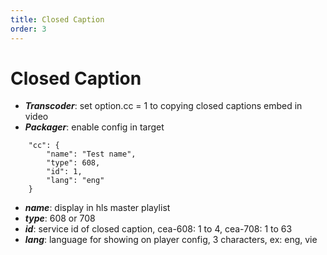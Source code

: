```yaml
---
title: Closed Caption
order: 3
---
```


# Closed Caption

- ***Transcoder***: set option.cc = 1 to copying closed captions embed in video
- ***Packager***: enable config in target
```
    "cc": {
        "name": "Test name",
        "type": 608,
        "id": 1,
        "lang": "eng"
    }
```
 + ***name***: display in hls master playlist
 + ***type***: 608 or 708
 + ***id***: service id of closed caption, cea-608: 1 to 4, cea-708: 1 to 63
 + ***lang***: language for showing on player config, 3 characters, ex: eng, vie
